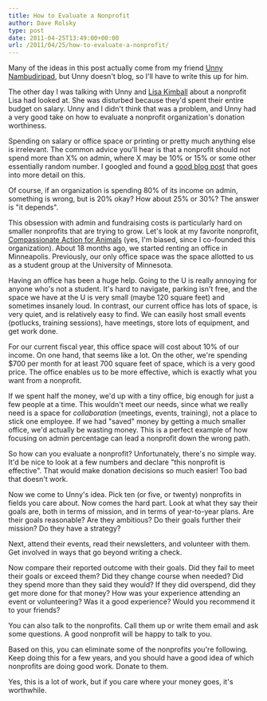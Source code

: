 ```yaml
---
title: How to Evaluate a Nonprofit
author: Dave Rolsky
type: post
date: 2011-04-25T13:49:00+00:00
url: /2011/04/25/how-to-evaluate-a-nonprofit/
---
```

Many of the ideas in this post actually come from my friend [Unny Nambudiripad][1], but Unny doesn't blog, so I'll have to write this up for him.

The other day I was talking with Unny and [Lisa Kimball][1] about a nonprofit Lisa had looked at. She was disturbed because they'd spent their entire budget on salary. Unny and I didn't think that was a problem, and Unny had a very good take on how to evaluate a nonprofit organization's donation worthiness.

Spending on salary or office space or printing or pretty much anything else is irrelevant. The common advice you'll hear is that a nonprofit should not spend more than X% on admin, where X may be 10% or 15% or some other essentially random number. I googled and found a [good blog post][2] that goes into more detail on this.

Of course, if an organization is spending 80% of its income on admin, something is wrong, but is 20% okay? How about 25% or 30%? The answer is "it depends".

This obsession with admin and fundraising costs is particularly hard on smaller nonprofits that are trying to grow. Let's look at my favorite nonprofit, [Compassionate Action for Animals][3] (yes, I'm biased, since I co-founded this organization). About 18 months ago, we started renting an office in Minneapolis. Previously, our only office space was the space allotted to us as a student group at the University of Minnesota.

Having an office has been a huge help. Going to the U is really annoying for anyone who's not a student. It's hard to navigate, parking isn't free, and the space we have at the U is very small (maybe 120 square feet) and sometimes insanely loud. In contrast, our current office has lots of space, is very quiet, and is relatively easy to find. We can easily host small events (potlucks, training sessions), have meetings, store lots of equipment, and get work done.

For our current fiscal year, this office space will cost about 10% of our income. On one hand, that seems like a lot. On the other, we're spending $700 per month for at least 700 square feet of space, which is a very good price. The office enables us to be more effective, which is exactly what you want from a nonprofit.

If we spent half the money, we'd up with a tiny office, big enough for just a few people at a time. This wouldn't meet our needs, since what we really need is a space for _collaboration_ (meetings, events, training), not a place to stick one employee. If we had "saved" money by getting a much smaller office, we'd actually be wasting money. This is a perfect example of how focusing on admin percentage can lead a nonprofit down the wrong path.

So how can you evaluate a nonprofit? Unfortunately, there's no simple way. It'd be nice to look at a few numbers and declare "this nonprofit is effective". That would make donation decisions so much easier! Too bad that doesn't work.

Now we come to Unny's idea. Pick ten (or five, or twenty) nonprofits in fields you care about. Now comes the hard part. Look at what they say their goals are, both in terms of mission, and in terms of year-to-year plans. Are their goals reasonable? Are they ambitious? Do their goals further their mission? Do they have a strategy?

Next, attend their events, read their newsletters, and volunteer with them. Get involved in ways that go beyond writing a check.

Now compare their reported outcome with their goals. Did they fail to meet their goals or exceed them? Did they change course when needed? Did they spend more than they said they would? If they did overspend, did they get more done for that money? How was your experience attending an event or volunteering? Was it a good experience? Would you recommend it to your friends?

You can also talk to the nonprofits. Call them up or write them email and ask some questions. A good nonprofit will be happy to talk to you.

Based on this, you can eliminate some of the nonprofits you're following. Keep doing this for a few years, and you should have a good idea of which nonprofits are doing good work. Donate to them.

Yes, this is a lot of work, but if you care where your money goes, it's worthwhile.

 [1]: http://www.exploreveg.org/do/board.html
 [2]: http://missionbased.blogspot.com/2007/03/admin-percentage-is-dumb-metric.html
 [3]: http://exploreveg.org